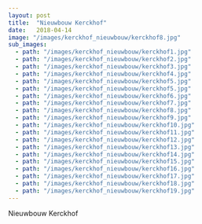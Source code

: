 ```yaml
---
layout: post
title:  "Nieuwbouw Kerckhof"
date:   2018-04-14
image: "/images/kerckhof_nieuwbouw/kerckhof8.jpg"
sub_images:
  - path: "/images/kerckhof_nieuwbouw/kerckhof1.jpg"
  - path: "/images/kerckhof_nieuwbouw/kerckhof2.jpg"
  - path: "/images/kerckhof_nieuwbouw/kerckhof3.jpg"
  - path: "/images/kerckhof_nieuwbouw/kerckhof4.jpg"
  - path: "/images/kerckhof_nieuwbouw/kerckhof5.jpg"
  - path: "/images/kerckhof_nieuwbouw/kerckhof5.jpg"
  - path: "/images/kerckhof_nieuwbouw/kerckhof6.jpg"
  - path: "/images/kerckhof_nieuwbouw/kerckhof7.jpg"
  - path: "/images/kerckhof_nieuwbouw/kerckhof8.jpg"
  - path: "/images/kerckhof_nieuwbouw/kerckhof9.jpg"
  - path: "/images/kerckhof_nieuwbouw/kerckhof10.jpg"
  - path: "/images/kerckhof_nieuwbouw/kerckhof11.jpg"
  - path: "/images/kerckhof_nieuwbouw/kerckhof12.jpg"
  - path: "/images/kerckhof_nieuwbouw/kerckhof13.jpg"
  - path: "/images/kerckhof_nieuwbouw/kerckhof14.jpg"
  - path: "/images/kerckhof_nieuwbouw/kerckhof15.jpg"
  - path: "/images/kerckhof_nieuwbouw/kerckhof16.jpg"
  - path: "/images/kerckhof_nieuwbouw/kerckhof17.jpg"        
  - path: "/images/kerckhof_nieuwbouw/kerckhof18.jpg"
  - path: "/images/kerckhof_nieuwbouw/kerckhof19.jpg"    
---
```


Nieuwbouw Kerckhof

